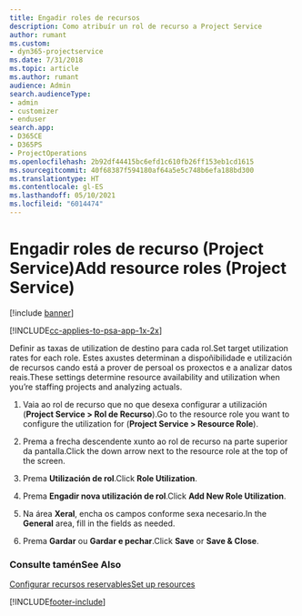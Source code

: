 ```yaml
---
title: Engadir roles de recursos
description: Como atribuír un rol de recurso a Project Service
author: rumant
ms.custom:
- dyn365-projectservice
ms.date: 7/31/2018
ms.topic: article
ms.author: rumant
audience: Admin
search.audienceType:
- admin
- customizer
- enduser
search.app:
- D365CE
- D365PS
- ProjectOperations
ms.openlocfilehash: 2b92df44415bc6efd1c610fb26ff153eb1cd1615
ms.sourcegitcommit: 40f68387f594180af64a5e5c748b6efa188bd300
ms.translationtype: HT
ms.contentlocale: gl-ES
ms.lasthandoff: 05/10/2021
ms.locfileid: "6014474"
---
```

# <a name="add-resource-roles-project-service"></a><span data-ttu-id="4b2f2-103">Engadir roles de recurso (Project Service)</span><span class="sxs-lookup"><span data-stu-id="4b2f2-103">Add resource roles (Project Service)</span></span>

[!include [banner](../includes/psa-now-project-operations.md)]

[!INCLUDE[cc-applies-to-psa-app-1x-2x](../includes/cc-applies-to-psa-app-1x-2x.md)]

<span data-ttu-id="4b2f2-104">Definir as taxas de utilization de destino para cada rol.</span><span class="sxs-lookup"><span data-stu-id="4b2f2-104">Set target utilization rates for each role.</span></span> <span data-ttu-id="4b2f2-105">Estes axustes determinan a dispoñibilidade e utilización de recursos cando está a prover de persoal os proxectos e a analizar datos reais.</span><span class="sxs-lookup"><span data-stu-id="4b2f2-105">These settings determine resource availability and utilization when you’re staffing projects and analyzing actuals.</span></span>  
  
1.  <span data-ttu-id="4b2f2-106">Vaia ao rol de recurso que no que desexa configurar a utilización (**Project Service > Rol de Recurso**).</span><span class="sxs-lookup"><span data-stu-id="4b2f2-106">Go to the resource role you want to configure the utilization for (**Project Service > Resource Role**).</span></span>  
  
2.  <span data-ttu-id="4b2f2-107">Prema a frecha descendente xunto ao rol de recurso na parte superior da pantalla.</span><span class="sxs-lookup"><span data-stu-id="4b2f2-107">Click the down arrow next to the resource role at the top of the screen.</span></span>  
  
3.  <span data-ttu-id="4b2f2-108">Prema **Utilización de rol**.</span><span class="sxs-lookup"><span data-stu-id="4b2f2-108">Click **Role Utilization**.</span></span>  
  
4.  <span data-ttu-id="4b2f2-109">Prema **Engadir nova utilización de rol**.</span><span class="sxs-lookup"><span data-stu-id="4b2f2-109">Click **Add New Role Utilization**.</span></span>  
  
5.  <span data-ttu-id="4b2f2-110">Na área **Xeral**, encha os campos conforme sexa necesario.</span><span class="sxs-lookup"><span data-stu-id="4b2f2-110">In the **General** area, fill in the fields as needed.</span></span>  
  
6.  <span data-ttu-id="4b2f2-111">Prema **Gardar** ou **Gardar e pechar**.</span><span class="sxs-lookup"><span data-stu-id="4b2f2-111">Click **Save** or **Save & Close**.</span></span>  
  
### <a name="see-also"></a><span data-ttu-id="4b2f2-112">Consulte tamén</span><span class="sxs-lookup"><span data-stu-id="4b2f2-112">See Also</span></span>  
 [<span data-ttu-id="4b2f2-113">Configurar recursos reservables</span><span class="sxs-lookup"><span data-stu-id="4b2f2-113">Set up resources</span></span>](../psa/set-up-resources.md)


[!INCLUDE[footer-include](../includes/footer-banner.md)]